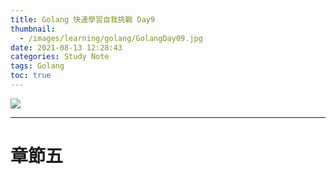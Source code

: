 ```yaml
---
title: Golang 快速學習自我挑戰 Day9
thumbnail:
  - /images/learning/golang/GolangDay09.jpg
date: 2021-08-13 12:28:43
categories: Study Note
tags: Golang
toc: true
---
```

<img src="/images/learning/golang/GolangDay09.jpg">

***
# 章節五



